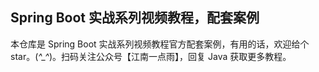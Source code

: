 ## Spring Boot 实战系列视频教程，配套案例

本仓库是 Spring Boot 实战系列视频教程官方配套案例，有用的话，欢迎给个 star。(*^_^*)。扫码关注公众号【江南一点雨】，回复 Java 获取更多教程。

<!--![](https://www.javaboy.org/images/sb/javaboy.jpg)-->